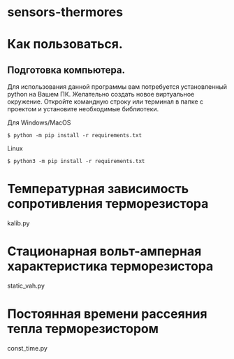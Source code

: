 # sensors-thermores

# Как пользоваться.
## Подготовка компьютера.
Для использования данной программы вам потребуется установленный python на Вашем ПК.
Желательно создать новое виртуальное окружение. Откройте командную строку или терминал в папке с проектом и установите необходимые библиотеки.

Для Windows/MacOS
```commandline
$ python -m pip install -r requirements.txt
```

Linux
```commandline
$ python3 -m pip install -r requirements.txt
```

# Температурная зависимость сопротивления терморезистора
kalib.py

# Стационарная вольт-амперная характеристика терморезистора
static_vah.py

# Постоянная времени рассеяния тепла терморезистором
const_time.py

